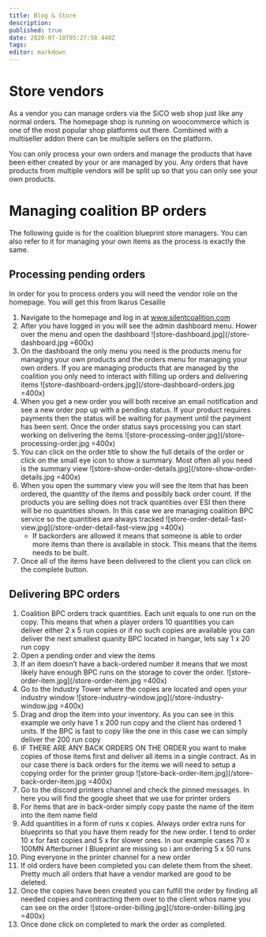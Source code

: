 ```yaml
---
title: Blog & Store
description: 
published: true
date: 2020-07-18T05:27:58.440Z
tags: 
editor: markdown
---
```


# Store vendors
As a vendor you can manage orders via the SiCO web shop just like any normal orders. The homepage shop is running on woocommerce which is one of the most popular shop platforms out there. Combined with a multiseller addon there can be multiple sellers on the platform.

You can only process your own orders and manage the products that have been either created by your or are managed by you. Any orders that have products from multiple vendors will be split up so that you can only see your own products.

# Managing coalition BP orders
The following guide is for the coalition blueprint store managers. You can also refer to it for managing your own items as the process is exactly the same.

## Processing pending orders
In order for you to process orders you will need the vendor role on the homepage. You will get this
from Ikarus Cesaille

1. Navigate to the homepage and log in at www.silentcoalition.com
1. After you have logged in you will see the admin dashboard menu. Hower over the menu and open the dashboard
![store-dashboard.jpg](/store-dashboard.jpg =600x)
1. On the dashboard the only menu you need is the products menu for managing your own products and the orders menu for managing your own orders. If you are managing products that are managed by the coalition you only need to interact with filling up orders and delivering items
![store-dashboard-orders.jpg](/store-dashboard-orders.jpg =400x)
1. When you get a new order you will both receive an email notification and see a new order pop up with a pending status. If your product requires payments then the status will be waiting for payment until the payment has been sent. Once the order status says processing you can start working on delivering the items
![store-processing-order.jpg](/store-processing-order.jpg =400x)
1. You can click on the order title to show the full details of the order or click on the small eye icon to show a summary. Most often all you need is the summary view
![store-show-order-details.jpg](/store-show-order-details.jpg =400x)
1. When you open the summary view you will see the item that has been ordered, the quantity of the items and possibly back order count. If the products you are selling does not track quantities over ESI then there will be no quantities shown. In this case we are managing coalition BPC service so the quantities are always tracked
![store-order-detail-fast-view.jpg](/store-order-detail-fast-view.jpg =400x)
	- If backorders are allowed it means that someone is able to order more items than there is available in stock. This means that the items needs to be built.
1. Once all of the items have been delivered to the client you can click on the complete button.

## Delivering BPC orders
1. Coalition BPC orders track quantities. Each unit equals to one run on the copy. This means that when a player orders 10 quantities you can deliver either 2 x 5 run copies or if no such copies are available you can deliver the next smallest quanity BPC located in hangar, lets say 1 x 20 run copy
1. Open a pending order and view the items
1. If an item doesn’t have a back-ordered number it means that we most likely have enough BPC runs on the storage to cover the order.
![store-order-item.jpg](/store-order-item.jpg =400x)
1. Go to the Industry Tower where the copies are located and open your industry window
![store-industry-window.jpg](/store-industry-window.jpg =400x)
1. Drag and drop the item into your inventory. As you can see in this example we only have 1 x 200 run copy and the client has ordered 1 units. If the BPC is fast to copy like the one in this case we can simply deliver the 200 run copy
1. IF THERE ARE ANY BACK ORDERS ON THE ORDER you want to make copies of those items first and deliver all items in a single contract. As in our case there is back orders for the items we will need to setup a copying order for the printer group
![store-back-order-item.jpg](/store-back-order-item.jpg =400x)
1. Go to the discord printers channel and check the pinned messages. In here you will find the google sheet that we use for printer orders
1. For items that are in back-order simply copy paste the name of the item into the item name field
1. Add quantities in a form of runs x copies. Always order extra runs for blueprints so that you have them ready for the new order. I tend to order 10 x for fast copies and 5 x for slower ones. In our example cases 70 x 100MN Afterburner I Blueprint are missing so i am ordering 5 x 50 runs
1. Ping everyone in the printer channel for a new order
1. If old orders have been completed you can delete them from the sheet. Pretty much all orders that have a vendor marked are good to be deleted.
1. Once the copies have been created you can fulfill the order by finding all needed copies and contracting them over to the client whos name you can see on the order
![store-order-billing.jpg](/store-order-billing.jpg =400x)
1. Once done click on completed to mark the order as completed.